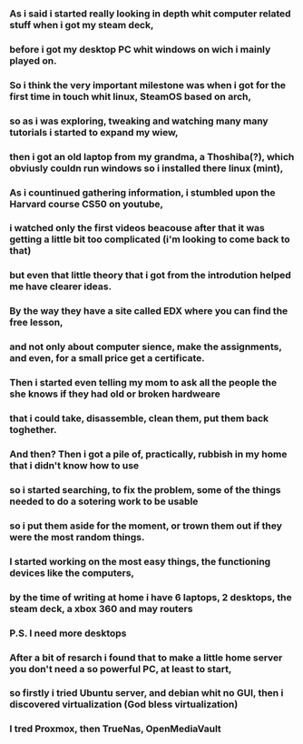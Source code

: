 ### As i said i started really looking in depth whit computer related stuff when i got my steam deck,
### before i got my desktop PC whit windows on wich i mainly played on.
### So i think the very important milestone was when i got for the first time in touch whit linux, SteamOS based on arch,
### so as i was exploring, tweaking and watching many many tutorials i started to expand my wiew,
### then i got an old laptop from my grandma, a Thoshiba(?), which obviusly couldn run windows so i installed there linux (mint),
### As i countinued gathering information, i stumbled upon the Harvard course CS50 on youtube,
### i watched only the first videos beacouse after that it was getting a little bit too complicated (i'm looking to come back to that)
### but even that little theory that i got from the introdution helped me have clearer ideas.
### By the way they have a site called EDX where you can find the free lesson,
### and not only about computer sience, make the assignments, and even, for a small price get a certificate.
### Then i started even telling my mom to ask all the people the she knows if they had old or broken hardweare
### that i could take, disassemble, clean them, put them back toghether.
### And then? Then i got a pile of, practically, rubbish in my home that i didn't know how to use
### so i started searching, to fix the problem, some of the things needed to do a sotering work to be usable
### so i put them aside for the moment, or trown them out if they were the most random things.
### I started working on the most easy things, the functioning devices like the computers,
### by the time of writing at home i have 6 laptops, 2 desktops, the steam deck, a xbox 360 and may routers
### P.S. I need more desktops 
### After a bit of resarch i found that to make a little home server you don't need a so powerful PC, at least to start,
### so firstly i tried Ubuntu server, and debian whit no GUI, then i discovered virtualization (God bless virtualization)
### I tred Proxmox, then TrueNas, OpenMediaVault
